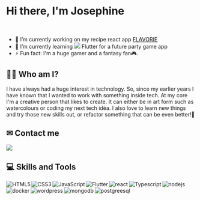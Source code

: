 # Hi there, I'm Josephine 
<br>

- 🔭 I’m currently working on my recipe react app [FLAVORIE](https://github.com/code-crow1337/FLAVORIE-React-Recipe)
- 🌱 I’m currently learning <img src="https://img.icons8.com/color/28/000000/flutter.png"/> Flutter for a future party game app
- ⚡ Fun fact: I'm a huge gamer and a fantasy fan🎮. 

## 🧙‍♀️ Who am I?
I have always had a huge interest in technology. So, since my earlier years I have known that I wanted to work with something inside tech.
At my core I'm a creative person that likes to create. It can either be in art form such as watercolours or coding my next tech idéa. I also love to learn new things and try those new skills out, or refactor something that can be even better!🎨


## ✉ Contact me
[<img src="https://img.icons8.com/color/96/000000/linkedin.png"/>](https://www.linkedin.com/in/josephine-een/)

## 💻 Skills  and Tools
<img align="left" src="https://img.icons8.com/color/96/000000/html-5.png" alt="HTML5"/>
<img align="left" src="https://img.icons8.com/color/96/000000/css3.png" alt="CSS3"/>
<img align="left" src="https://img.icons8.com/color/96/000000/javascript.png" alt="JavaScript"/>
<img align="left" src="https://img.icons8.com/color/96/000000/flutter.png" alt="Flutter"/>
<img align="left" src="https://img.icons8.com/color/96/000000/react-native.png" alt="react"/>
<img align="left" src="https://img.icons8.com/color/96/000000/typescript.png" alt="Typescript"/>
<img align="left" src="https://img.icons8.com/color/96/000000/nodejs.png" alt="nodejs"/>
<img align="left" src="https://img.icons8.com/color/96/000000/docker.png" alt="docker"/>
<img align="left" src="https://img.icons8.com/color/96/000000/wordpress.png" alt="wordpress"/>
<img align="left" src="https://img.icons8.com/color/96/000000/mongodb.png" alt="mongodb"/>
<img align="left" src="https://img.icons8.com/color/96/000000/postgreesql.png" alt="postgreesql"/>
<!--
**code-crow1337/code-crow1337** is a ✨ _special_ ✨ repository because its `README.md` (this file) appears on your GitHub profile.



